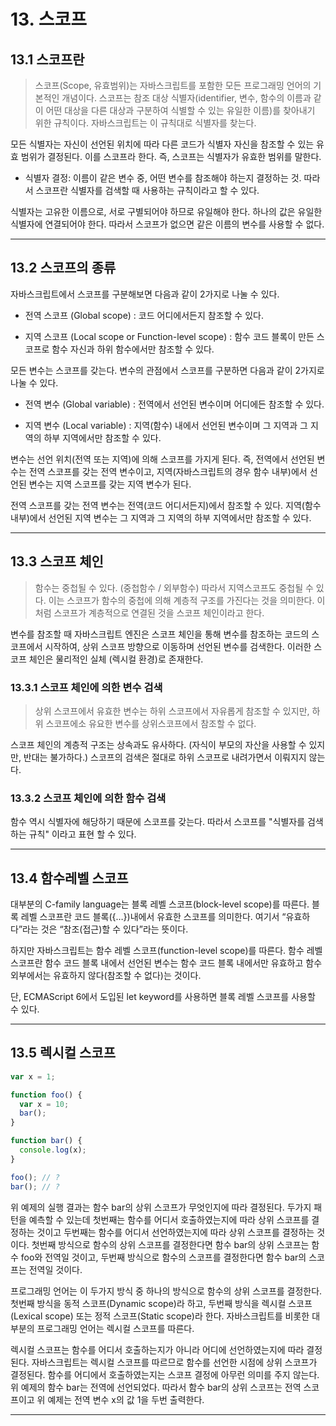 # 13. 스코프

## 13.1 스코프란
> 스코프(Scope, 유효범위)는 자바스크립트를 포함한 모든 프로그래밍 언어의 기본적인 개념이다.
> 스코프는 참조 대상 식별자(identifier, 변수, 함수의 이름과 같이 어떤 대상을 다른 대상과 구분하여 식별할 수 있는 유일한 이름)를 찾아내기 위한 규칙이다. 자바스크립트는 이 규칙대로 식별자를 찾는다.
 
 모든 식별자는 자신이 선언된 위치에 따라 다른 코드가 식별자 자신을 참조할 수 있는 유효 범위가 결정된다. 이를 스코프라 한다.
 즉, 스코프는 식별자가 유효한 범위를 말한다.
 
 - 식별자 결정: 이름이 같은 변수 중, 어떤 변수를 참조해야 하는지 결정하는 것.
  따라서 스코프란 식별자를 검색할 때 사용하는 규칙이라고 할 수 있다.

 식별자는 고유한 이름으로, 서로 구별되어야 하므로 유일해야 한다. 하나의 값은 유일한 식별자에 연결되어야 한다.
 따라서 스코프가 없으면 같은 이름의 변수를 사용할 수 없다.

<hr/>

## 13.2 스코프의 종류
 
 자바스크립트에서 스코프를 구분해보면 다음과 같이 2가지로 나눌 수 있다.

 - 전역 스코프 (Global scope)
  : 코드 어디에서든지 참조할 수 있다.
 
 - 지역 스코프 (Local scope or Function-level scope)
  : 함수 코드 블록이 만든 스코프로 함수 자신과 하위 함수에서만 참조할 수 있다.
 
 모든 변수는 스코프를 갖는다. 변수의 관점에서 스코프를 구분하면 다음과 같이 2가지로 나눌 수 있다.

 - 전역 변수 (Global variable)
  : 전역에서 선언된 변수이며 어디에든 참조할 수 있다.
 
 - 지역 변수 (Local variable)
  : 지역(함수) 내에서 선언된 변수이며 그 지역과 그 지역의 하부 지역에서만 참조할 수 있다.
 
 변수는 선언 위치(전역 또는 지역)에 의해 스코프를 가지게 된다. 즉, 전역에서 선언된 변수는 전역 스코프를 갖는 전역 변수이고, 지역(자바스크립트의 경우 함수 내부)에서 선언된 변수는 지역 스코프를 갖는 지역 변수가 된다.

 전역 스코프를 갖는 전역 변수는 전역(코드 어디서든지)에서 참조할 수 있다. 지역(함수 내부)에서 선언된 지역 변수는 그 지역과 그 지역의 하부 지역에서만 참조할 수 있다.

<hr/>

## 13.3 스코프 체인
> 함수는 중첩될 수 있다. (중첩함수 / 외부함수) 따라서 지역스코프도 중첩될 수 있다. 이는 스코프가 함수의 중첩에 의해 계층적 구조를 가진다는 것을 의미한다.
> 이처럼 스코프가 계층적으로 연결된 것을 스코프 체인이라고 한다.
 
 변수를 참조할 때 자바스크립트 엔진은 스코프 체인을 통해 변수를 참조하는 코드의 스코프에서 시작하여, 상위 스코프 방향으로 이동하며 선언된 변수를 검색한다.
 이러한 스코프 체인은 물리적인 실체 (렉시컬 환경)로 존재한다.

 ### 13.3.1  스코프 체인에 의한 변수 검색
> 상위 스코프에서 유효한 변수는 하위 스코프에서 자유롭게 참조할 수 있지만, 하위 스코프에소 유요한 변수를 상위스코프에서 참조할 수 없다.

 스코프 체인의 계층적 구조는 상속과도 유사하다. (자식이 부모의 자산을 사용할 수 있지만, 반대는 불가하다.) 스코프의 검색은 절대로 하위 스코프로 내려가면서 이뤄지지 않는다.

 ### 13.3.2 스코프 체인에 의한 함수 검색
 
 함수 역시 식별자에 해당하기 때문에 스코프를 갖는다. 따라서 스코프를 "식별자를 검색하는 규칙" 이라고 표현 할 수 있다.
<hr/>

## 13.4 함수레벨 스코프
 
 대부분의 C-family language는 블록 레벨 스코프(block-level scope)를 따른다. 블록 레벨 스코프란 코드 블록({…})내에서 유효한 스코프를 의미한다. 여기서 “유효하다”라는 것은 “참조(접근)할 수 있다”라는 뜻이다.
 
 하지만 자바스크립트는 함수 레벨 스코프(function-level scope)를 따른다. 함수 레벨 스코프란 함수 코드 블록 내에서 선언된 변수는 함수 코드 블록 내에서만 유효하고 함수 외부에서는 유효하지 않다(참조할 수 없다)는 것이다.

 단, ECMAScript 6에서 도입된 let keyword를 사용하면 블록 레벨 스코프를 사용할 수 있다.
 
<hr/>

## 13.5 렉시컬 스코프

```js
var x = 1;

function foo() {
  var x = 10;
  bar();
}

function bar() {
  console.log(x);
}

foo(); // ?
bar(); // ?
```
 
 위 예제의 실행 결과는 함수 bar의 상위 스코프가 무엇인지에 따라 결정된다. 두가지 패턴을 예측할 수 있는데 첫번째는 함수를 어디서 호출하였는지에 따라 상위 스코프를 결정하는 것이고 두번째는 함수를 어디서 선언하였는지에 따라 상위 스코프를 결정하는 것이다. 첫번째 방식으로 함수의 상위 스코프를 결정한다면 함수 bar의 상위 스코프는 함수 foo와 전역일 것이고, 두번째 방식으로 함수의 스코프를 결정한다면 함수 bar의 스코프는 전역일 것이다.

 프로그래밍 언어는 이 두가지 방식 중 하나의 방식으로 함수의 상위 스코프를 결정한다. 첫번째 방식을 동적 스코프(Dynamic scope)라 하고, 두번째 방식을 렉시컬 스코프(Lexical scope) 또는 정적 스코프(Static scope)라 한다. 자바스크립트를 비롯한 대부분의 프로그래밍 언어는 렉시컬 스코프를 따른다.

 렉시컬 스코프는 함수를 어디서 호출하는지가 아니라 어디에 선언하였는지에 따라 결정된다. 자바스크립트는 렉시컬 스코프를 따르므로 함수를 선언한 시점에 상위 스코프가 결정된다. 함수를 어디에서 호출하였는지는 스코프 결정에 아무런 의미를 주지 않는다. 위 예제의 함수 bar는 전역에 선언되었다. 따라서 함수 bar의 상위 스코프는 전역 스코프이고 위 예제는 전역 변수 x의 값 1을 두번 출력한다.
<hr/>